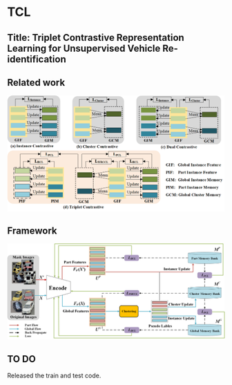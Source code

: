 # TCL
## Title: Triplet Contrastive Representation Learning for Unsupervised Vehicle Re-identification

## Related work
![image](https://github.com/muzishen/TCL/blob/main/imgs/examplev2.png)

## Framework
![image](https://github.com/muzishen/TCL/blob/main/imgs/framework.png)

## TO DO
Released the train and test code.
